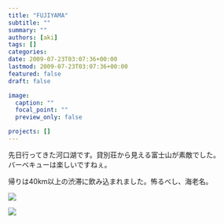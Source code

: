 ```yaml
---
title: "FUJIYAMA"
subtitle: ""
summary: ""
authors: [aki]
tags: []
categories: 
date: 2009-07-23T03:07:36+00:00
lastmod: 2009-07-23T03:07:36+00:00
featured: false
draft: false

image:
  caption: ""
  focal_point: ""
  preview_only: false

projects: []
---
```

先日行ってきた河口湖です。貸別荘から見える富士山が素敵でした。  
バーベキューは楽しいですねぇ。

帰りは40km以上の渋滞に飲み込まれました。怖るべし、海老名。

[![](http://chezou.files.wordpress.com/2009/07/p_1600_1200_625e8f56-a29c-4881-b4f7-45bcdc6e3f1b.jpeg)](http://chezou.files.wordpress.com/2009/07/p_1600_1200_625e8f56-a29c-4881-b4f7-45bcdc6e3f1b.jpeg)  
  
[![](http://chezou.files.wordpress.com/2009/07/l_1600_1200_91d6131c-6d5e-4e43-8a36-4299c59a23e8.jpeg)](http://chezou.files.wordpress.com/2009/07/l_1600_1200_91d6131c-6d5e-4e43-8a36-4299c59a23e8.jpeg)



